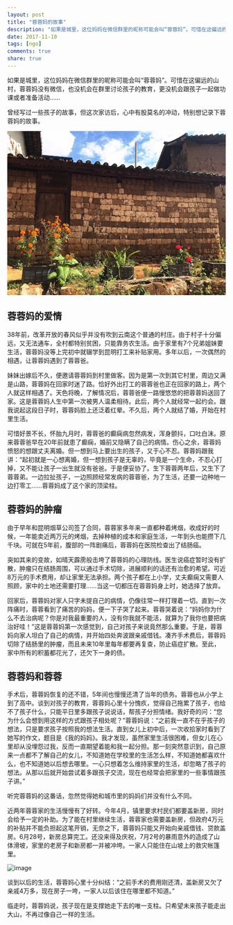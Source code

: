 ```yaml
---
layout: post
title: "蓉蓉妈的故事"
description: "如果是城里，这位妈妈在微信群里的昵称可能会叫“蓉蓉妈”。可惜在这偏远的山村，蓉蓉妈没有微信，也没机会在群里讨论孩子的教育，更没机会跟孩子一起做功课或者准备活动……"
date: 2017-11-10
tags: [ngo]
comments: true
share: true
---
```


如果是城里，这位妈妈在微信群里的昵称可能会叫“蓉蓉妈”。可惜在这偏远的山村，蓉蓉妈没有微信，也没机会在群里讨论孩子的教育，更没机会跟孩子一起做功课或者准备活动……

曾经写过一些孩子的故事，但这次家访后，心中有股莫名的冲动，特别想记录下蓉蓉妈的故事。

![image](/images/2017/11-5/花坛.png)


## 蓉蓉妈的爱情
38年前，改革开放的春风似乎并没有吹到云南这个普通的村庄。由于村子十分偏远，又无法通车，全村都特别贫困，只能靠务农生活。由于家里有7个兄弟姐妹要生活，蓉蓉妈没等上完初中就辍学到昆明打工来补贴家用。多年以后，一次偶然的相遇，让蓉蓉妈遇到了蓉蓉爸。

妹妹出嫁后不久，便邀请蓉蓉妈到村里做客。因为是第一次到其它村里，周边又满是山路，蓉蓉妈在回家时迷了路。恰好外出打工的蓉蓉爸也正在回家的路上，两个人就这样相遇了。天色将晚，了解情况后，蓉蓉爸便一路慢悠悠的把蓉蓉妈送回了家。这是蓉蓉妈人生中第一次被男人温柔相待。此后，两个人就经常一起约会。跟我说起这段日子时，蓉蓉妈脸上还泛着红晕。不久后，两个人就结了婚，开始在村里生活。

可惜好景不长，怀胎九月时，蓉蓉爸的癫痫病忽然病发，浑身颤抖，口吐白沫。原来蓉蓉爸早在20年前就患了癫痫，婚前又隐瞒了自己的病情。伤心之余，蓉蓉妈愤怒的想跟丈夫离婚。但一想到马上要出生的孩子，又于心不忍。蓉蓉妈跟我讲：“起初就是一心想离婚，但一想到孩子是无辜的，毕竟是一个生命，不忍心打掉，又不能让孩子一出生就没有爸爸。于是便妥协了。生下蓉蓉两年后，又生下了蓉蓉弟。一边拉扯孩子，一边照顾经常发病的蓉蓉爸，为了生活，还要一边种地一边打零工……蓉蓉妈成了这个家的顶梁柱。

## 蓉蓉妈的肿瘤
由于早年和昆明烟草公司签了合同，蓉蓉家多年来一直都种着烤烟，收成好的时候，一年能卖近两万元的烤烟，去掉种植的成本和家庭生活，一年到头也能攒下几千块。可就在5年前，腹部的一阵剧痛后，蓉蓉妈在医院检查出了结肠癌。

突如其来的变故，如晴天霹雳般击垮了蓉蓉妈的心理防线。医生说癌症暂时没有扩散，肿瘤只在结肠周围，可以通过手术切除，进展顺利的话还有治愈的希望。可近8万元的手术费用，却让家里无法承担。两个孩子都在上小学，丈夫癫痫又需要人照顾，家中的土地还需要打理……当这一切都压在蓉蓉妈身上时，她选择了放弃。

回家后，蓉蓉妈对家人只字未提自己的病情，仍像往常一样打理着一切。直到一次阵痛时，蓉蓉看到了痛苦的妈妈，便一下子哭了起来。蓉蓉哭着说：“妈妈你为什么不去治病呢？你是对我最重要的人，没有你我就不能活，就算为了我你也要把病治好哇！”这是蓉蓉妈第一次感觉到，自己对孩子来说竟然那么重要。于是，蓉蓉妈向家人坦白了自己的病情，并开始四处奔波跟亲戚借钱。凑齐手术费后，蓉蓉妈切除了结肠里的肿瘤，而且未来10年里每年都要再复查，防止癌症扩散。至此，家中所有的积蓄都花光了，还欠下一身的债。


## 蓉蓉妈和蓉蓉

手术后，蓉蓉妈恢复的还不错，5年间也慢慢还清了当年的债务。蓉蓉也从小学上到了高中。谈到对孩子的教育，蓉蓉妈心里十分愧疚，觉得自己拖累了孩子，也给不了孩子什么，只能平日里多跟孩子说说话，帮孩子分担情绪。我好奇的问：“您为什么会想到用这样的方式跟孩子相处呢？”蓉蓉妈说：“之前我一直不在乎孩子的想法，只是要求孩子按照我的想法生活。直到女儿上初中后，一次收拾家时看到了她写的作文，题目是《我的妈妈》。我才发现，虽然家里生活很困难，但女儿在心里却从没埋怨过我，反而一直期望着能和我一起分担。那一刻突然意识到，自己原来一点都不了解自己的女儿，不知道她在学校里的生活怎么样，不知道她都喜欢什么，也不知道她以后想去哪里。一心只想着怎么维持家里的生活，却忽略了孩子的想法。从那以后就开始尝试着多跟孩子交流，现在也经常会把家里的一些事情跟孩子讲。”

听完蓉蓉妈的这番话，忽然觉得她和城市里的妈妈们并没有什么不同。

近两年蓉蓉家的生活慢慢有了好转。今年4月，镇里要求村民们都要盖新房，同时会给予一定的补助。为了能在村里继续生活，蓉蓉家也需要盖新房，但政府4万元的补贴并不能负担起这笔开销，无奈之下，蓉蓉妈只能又开始向亲戚借钱、贷款盖房。6月28号，新房总算完工。还没来得及庆祝，7月2号的暴雨意外的造成了山体滑坡，家里的老房子和新房都一并被冲垮。一家人只能住在山坡上的救灾帐篷里。

![image](/images/2017/11-10/帐篷.png)

谈到以后的生活，蓉蓉妈心里十分纠结：“之前手术的费用刚还清，盖新房又欠了亲戚4万多，现在房子一垮，一家人以后该住在哪里都不知道。”

临走时，蓉蓉妈说，孩子现在是支撑她走下去的唯一支柱。只希望未来孩子能走出大山，不再过像自己一样的生活。

